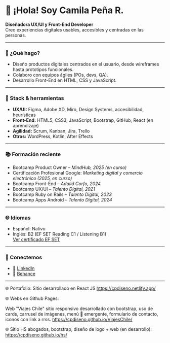 # 👋 ¡Hola! Soy Camila Peña R.

**Diseñadora UX/UI y Front-End Developer**  
Creo experiencias digitales usables, accesibles y centradas en las personas.

---

### 🎯 ¿Qué hago?
- Diseño productos digitales centrados en el usuario, desde wireframes hasta prototipos funcionales.
- Colaboro con equipos ágiles (POs, devs, QA).
- Desarrollo Front-End en HTML, CSS y JavaScript.

---

### 🧰 Stack & herramientas
- **UX/UI:** Figma, Adobe XD, Miro, Design Systems, accesibilidad, heurísticas
- **Front-End:** HTML5, CSS3, JavaScript, Bootstrap, GitHub, React (en aprendizaje)
- **Agilidad:** Scrum, Kanban, Jira, Trello
- **Otros:** WordPress, Kotlin, After Effects

---

### 📚 Formación reciente 
- Bootcamp Product Owner – *MindHub, 2025 (en curso)*
- Certificación Profesional Google: *Marketing digital y comercio electrónico (2025, en curso)*
- Bootcamp Front-End – *Adalid Corfo, 2024*
- Bootcamp UX/UI – *Talento Digital, 2021*
- Bootcamp Ruby on Rails – *Talento Digital, 2023*
- Bootcamp Apps Android – *Talento Digital, 2024*

---

### 🌐 Idiomas
- Español: Nativo
- Inglés: B2 (EF SET Reading C1 / Listening B1)  
[Ver certificado EF SET](https://cert.efset.org/ejAVEQ)

---

### 🤝 Conectemos
- 💼 [LinkedIn](https://linkedin.com/in/cp-uxdesign)
- 🎨 [Behance](https://behance.net/cpdisenografico)


_______________________________________________________________________________________

🌐 Portafolio: Sitio desarrollado en React JS  https://cpdiseno.netlify.app/

🌐 Webs en Github Pages:

Web "Viajes Chile" sitio responsivo desarrollado con bootstrap, uso de cards, carrusel de imágenes, menú 🍔 emergente, formulario de contacto, iconos con link a rrss. https://cpdiseno.github.io/ViajesChile/

🌐 Sitio HS abogados, bootstrap, diseño de logo + web (en desarrollo): https://cpdiseno.github.io/hs/
